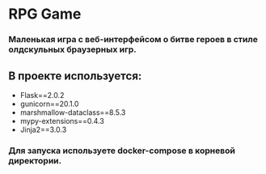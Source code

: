 # RPG Game

### Маленькая игра с веб-интерфейсом о битве героев в стиле олдскульных браузерных игр.

## В проекте используется:

- Flask==2.0.2
- gunicorn==20.1.0
- marshmallow-dataclass==8.5.3
- mypy-extensions==0.4.3
- Jinja2==3.0.3

### Для запуска используете docker-compose в корневой директории.